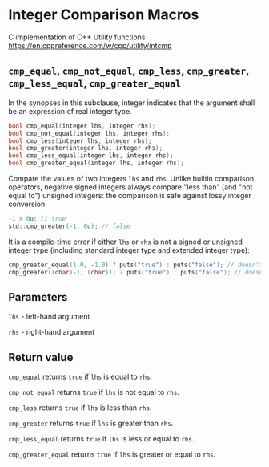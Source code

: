 # Integer Comparison Macros
C implementation of C++ Utility functions https://en.cppreference.com/w/cpp/utility/intcmp

## `cmp_equal`, `cmp_not_equal`, `cmp_less`, `cmp_greater`, `cmp_less_equal`, `cmp_greater_equal`

In the synopses in this subclause, integer indicates that the argument shall be an expression of real integer type.

```c
bool cmp_equal(integer lhs, integer rhs);
bool cmp_not_equal(integer lhs, integer rhs);
bool cmp_less(integer lhs, integer rhs);
bool cmp_greater(integer lhs, integer rhs);
bool cmp_less_equal(integer lhs, integer rhs);
bool cmp_greater_equal(integer lhs, integer rhs);
```

Compare the values of two integers `lhs` and `rhs`. Unlike builtin comparison operators, negative signed integers always compare "less than" (and "not equal to") unsigned integers: the comparison is safe against lossy integer conversion.

```c
-1 > 0u; // true
std::cmp_greater(-1, 0u); // false
```
 
It is a compile-time error if either `lhs` or `rhs` is not a signed or unsigned integer type (including standard integer type and extended integer type):

```c
cmp_greater_equal(1.0, -1.0) ? puts("true") : puts("false"); // doesn't compile
cmp_greater((char)-1, (char)1) ? puts("true") : puts("false"); // doesn't compile
```

## Parameters
`lhs` - left-hand argument

`rhs` - right-hand argument

## Return value

`cmp_equal` returns `true` if `lhs` is equal to `rhs`.

`cmp_not_equal` returns `true` if `lhs` is not equal to `rhs`.

`cmp_less` returns `true` if `lhs` is less than `rhs`.

`cmp_greater` returns `true` if `lhs` is greater than `rhs`.

`cmp_less_equal` returns `true` if `lhs` is less or equal to `rhs`.

`cmp_greater_equal` returns `true` if `lhs` is greater or equal to `rhs`.
